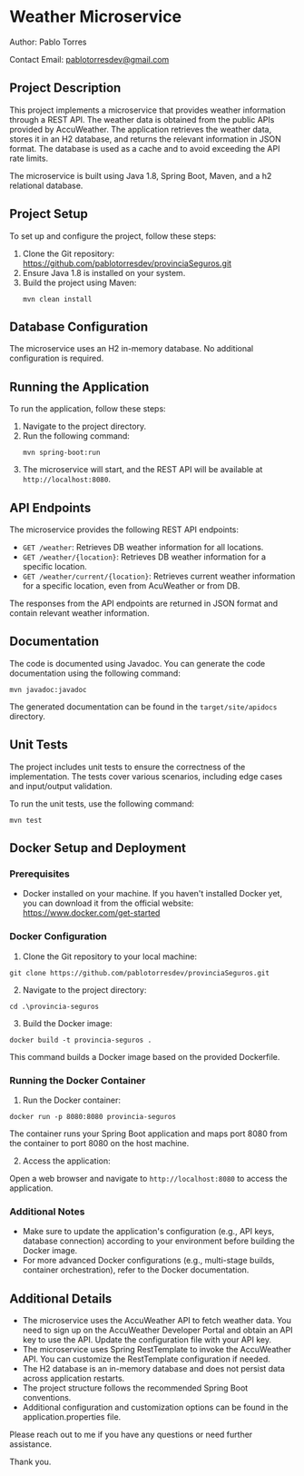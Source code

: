 # Weather Microservice

Author: Pablo Torres

Contact Email: pablotorresdev@gmail.com

## Project Description

This project implements a microservice that provides weather information through a REST API. 
The weather data is obtained from the public APIs provided by AccuWeather. The
application retrieves the weather data, stores it in an H2 database, and returns the relevant information in JSON format.
The database is used as a cache and to avoid exceeding the API rate limits.

The microservice is built using Java 1.8, Spring Boot, Maven, and a h2 relational database.

## Project Setup

To set up and configure the project, follow these steps:

1. Clone the Git repository: https://github.com/pablotorresdev/provinciaSeguros.git
2. Ensure Java 1.8 is installed on your system.
3. Build the project using Maven:
   ```
   mvn clean install
   ```

## Database Configuration

The microservice uses an H2 in-memory database. No additional configuration is required.

## Running the Application

To run the application, follow these steps:

1. Navigate to the project directory.
2. Run the following command:
   ```
   mvn spring-boot:run
   ```
3. The microservice will start, and the REST API will be available at `http://localhost:8080`.

## API Endpoints

The microservice provides the following REST API endpoints:

- `GET /weather`: Retrieves DB weather information for all locations.
- `GET /weather/{location}`: Retrieves DB weather information for a specific location.
- `GET /weather/current/{location}`: Retrieves current weather information for a specific location, even from AcuWeather or from DB.

The responses from the API endpoints are returned in JSON format and contain relevant weather information.

## Documentation

The code is documented using Javadoc. You can generate the code documentation using the following command:

```
mvn javadoc:javadoc
```

The generated documentation can be found in the `target/site/apidocs` directory.

## Unit Tests

The project includes unit tests to ensure the correctness of the implementation. The tests cover various scenarios, including edge cases and input/output validation.

To run the unit tests, use the following command:

```
mvn test
```

## Docker Setup and Deployment

### Prerequisites

- Docker installed on your machine. If you haven't installed Docker yet, you can download it from the official website: https://www.docker.com/get-started

### Docker Configuration

1. Clone the Git repository to your local machine:

```
git clone https://github.com/pablotorresdev/provinciaSeguros.git
```

2. Navigate to the project directory:

```
cd .\provincia-seguros
```

3. Build the Docker image:

```
docker build -t provincia-seguros .
```

This command builds a Docker image based on the provided Dockerfile.

### Running the Docker Container

1. Run the Docker container:

```
docker run -p 8080:8080 provincia-seguros
```

The container runs your Spring Boot application and maps port 8080 from the container to port 8080 on the host machine.

2. Access the application:

Open a web browser and navigate to `http://localhost:8080` to access the application.

### Additional Notes

- Make sure to update the application's configuration (e.g., API keys, database connection) according to your environment before building the Docker image.
- For more advanced Docker configurations (e.g., multi-stage builds, container orchestration), refer to the Docker documentation.

## Additional Details

- The microservice uses the AccuWeather API to fetch weather data. You need to sign up on the AccuWeather Developer Portal and obtain an API key to use the API. Update the
  configuration file with your API key.
- The microservice uses Spring RestTemplate to invoke the AccuWeather API. You can customize the RestTemplate configuration if needed.
- The H2 database is an in-memory database and does not persist data across application restarts.
- The project structure follows the recommended Spring Boot conventions.
- Additional configuration and customization options can be found in the application.properties file.

Please reach out to me if you have any questions or need further assistance.

Thank you.

